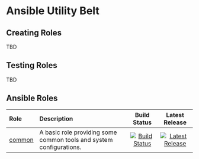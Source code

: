 Ansible Utility Belt
====================

## Creating Roles

TBD

## Testing Roles

TBD

## Ansible Roles

| Role | Description | Build Status | Latest Release |
| :--- | :---        |    :---:     |     :---:      |
| [common](https://github.com/polymimetic/ansible-role-common) | A basic role providing some common tools and system configurations. | [![Build Status](https://travis-ci.org/polymimetic/ansible-role-common.svg?branch=master)](https://travis-ci.org/polymimetic/ansible-role-common) | [![Latest Release](https://img.shields.io/github/release/polymimetic/ansible-role-common.svg)](https://img.shields.io/github/release/polymimetic/ansible-role-common.svg) |

